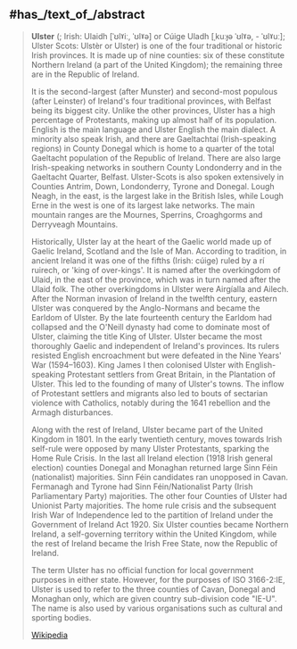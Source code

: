 
## #has_/text_of_/abstract  


> **Ulster** (; Irish: Ulaidh [ˈʊlˠiː, ˈʊlˠə] or Cúige Uladh [ˌkuːɟə ˈʊlˠə, - ˈʊlˠuː]; Ulster Scots: Ulstèr or Ulster) is one of the four traditional or historic Irish provinces. It is made up of nine counties: six of these constitute Northern Ireland (a part of the United Kingdom); the remaining three are in the Republic of Ireland.
>
> It is the second-largest (after Munster) and second-most populous (after Leinster) of Ireland's four traditional provinces, with Belfast being its biggest city. Unlike the other provinces, Ulster has a high percentage of Protestants, making up almost half of its population. English is the main language and Ulster English the main dialect. A minority also speak Irish, and there are Gaeltachtaí (Irish-speaking regions) in County Donegal which is home to a quarter of the total Gaeltacht population of the Republic of Ireland. There are also large Irish-speaking networks in southern County Londonderry and in the Gaeltacht Quarter, Belfast. Ulster-Scots is also spoken extensively in Counties Antrim, Down, Londonderry, Tyrone and Donegal. Lough Neagh, in the east, is the largest lake in the British Isles, while Lough Erne in the west is one of its largest lake networks. The main mountain ranges are the Mournes, Sperrins, Croaghgorms and Derryveagh Mountains.
>
> Historically, Ulster lay at the heart of the Gaelic world made up of Gaelic Ireland, Scotland and the Isle of Man. According to tradition, in ancient Ireland it was one of the fifths (Irish: cúige) ruled by a rí ruirech, or 'king of over-kings'. It is named after the overkingdom of Ulaid, in the east of the province, which was in turn named after the Ulaid folk. The other overkingdoms in Ulster were Airgíalla and Ailech. After the Norman invasion of Ireland in the twelfth century, eastern Ulster was conquered by the Anglo-Normans and became the Earldom of Ulster. By the late fourteenth century the Earldom had collapsed and the O'Neill dynasty had come to dominate most of Ulster, claiming the title King of Ulster. Ulster became the most thoroughly Gaelic and independent of Ireland's provinces. Its rulers resisted English encroachment but were defeated in the Nine Years' War (1594–1603). King James I then colonised Ulster with English-speaking Protestant settlers from Great Britain, in the Plantation of Ulster. This led to the founding of many of Ulster's towns. The inflow of Protestant settlers and migrants also led to bouts of sectarian violence with Catholics, notably during the 1641 rebellion and the Armagh disturbances.
>
> Along with the rest of Ireland, Ulster became part of the United Kingdom in 1801. In the early twentieth century, moves towards Irish self-rule were opposed by many Ulster Protestants, sparking the Home Rule Crisis. In the last all Ireland election (1918 Irish general election) counties Donegal and Monaghan returned large Sinn Féin (nationalist) majorities. Sinn Féin candidates ran unopposed in Cavan. Fermanagh and Tyrone had Sinn Féin/Nationalist Party (Irish Parliamentary Party) majorities. The other four Counties of Ulster had Unionist Party majorities. The home rule crisis and the subsequent Irish War of Independence led to the partition of Ireland under the Government of Ireland Act 1920. Six Ulster counties became Northern Ireland, a self-governing territory within the United Kingdom, while the rest of Ireland became the Irish Free State, now the Republic of Ireland.
>
> The term Ulster has no official function for local government purposes in either state. However, for the purposes of ISO 3166-2:IE, Ulster is used to refer to the three counties of Cavan, Donegal and Monaghan only, which are given country sub-division code "IE-U". The name is also used by various organisations such as cultural and sporting bodies.
>
> [Wikipedia](https://en.wikipedia.org/wiki/Ulster)

